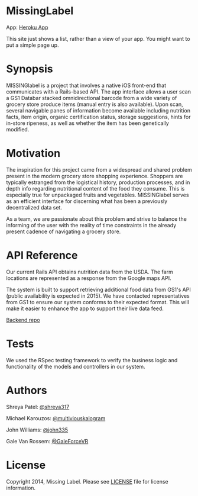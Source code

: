MissingLabel
==========
App:
[Heroku App](https://missinglabel.herokuapp.com/)

This site just shows a list, rather than a view of your app. You might want to put a simple page up.

Synopsis
===========

MISSINGlabel is a project that involves a native iOS front-end that communicates with a Rails-based API. The app interface allows a user scan a GS1 Databar stacked omnidirectional barcode from a wide variety of grocery store produce items (manual entry is also available). Upon scan, several navigable panes of information become available including nutrition facts, item origin, organic certification status,  storage suggestions, hints for in-store ripeness, as well as whether the item has been genetically modified.



Motivation
===========

The inspiration for this project came from a widespread and shared problem present in the modern grocery store shopping experience. Shoppers are typically estranged from the logistical history, production processes, and in depth info regarding nutritional content of the food they consume. This is especially true for unpackaged fruits and vegetables. MISSINGlabel serves as an efficient interface for discerning what has been a previously decentralized data set.

As a team, we are passionate about this problem and strive to balance the informing of the user with the reality of time constraints in the already present cadence of navigating a grocery store.

API Reference
===========

Our current Rails API obtains nutrition data from the USDA. The farm locations are represented as a response from the Google maps API.

The system is built to support retrieving additional food data from GS1's API (public availability is expected in 2015).  We have contacted representatives from GS1 to ensure our system conforms to their expected format. This will make it easier to enhance the app to support their live data feed.

[Backend repo](https://github.com/MissingLabel/backend)

Tests
===========
We used the RSpec testing framework to verify the business logic and functionality of the models and controllers in our system.

Authors
===========
Shreya Patel: [@shreya317](https://github.com/shreya317)

Michael Karouzos: [@multiviouskalogram](https://github.com/multiviouskalogram)

John Williams: [@john335](https://github.com/johnw335)

Gale Van Rossem: [@GaleForceVR](https://github.com/GaleForceVR)

License
===========
Copyright 2014, Missing Label. Please see [LICENSE](LICENSE) file for license information.
